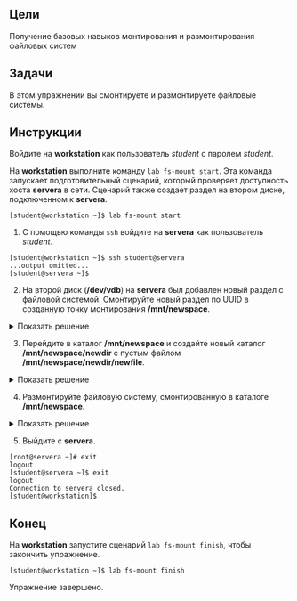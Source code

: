## Цели

Получение базовых навыков монтирования и размонтирования файловых систем

## Задачи

В этом упражнении вы смонтируете и размонтируете файловые системы.

## Инструкции

Войдите на **workstation** как пользователь *student* с паролем *student*.

На **workstation** выполните команду `lab fs-mount start`. Эта команда запускает подготовительный сценарий, который проверяет доступность хоста **servera** в сети. Сценарий также создает раздел на втором диске, подключенном к **servera**.

```
[student@workstation ~]$ lab fs-mount start
```

1.	С помощью команды `ssh` войдите на **servera** как пользователь *student*.

  ```
  [student@workstation ~]$ ssh student@servera
  ...output omitted...
  [student@servera ~]$ 
  ```

2.	На второй диск (**/dev/vdb**) на **servera** был добавлен новый раздел с файловой системой. Смонтируйте новый раздел по UUID в созданную точку монтирования **/mnt/newspace**.

  <details>
  <summary>Показать решение</summary>

  2.1.	С помощью команды `sudo -i` переключитесь на пользователя *root*, так как только пользователь *root* может смонтировать устройство вручную.

  ```
  [student@servera ~]$ sudo -i
  [sudo] password for student: student
  [root@servera ~]# 
  ```

  2.2.	Создайте каталог **/mnt/newspace**.

  ```
  [root@servera ~]# mkdir /mnt/newspace
  ```

  2.3.	Выполните команду `lsblk` с опцией `-fp`, чтобы узнать UUID устройства **/dev/vdb1**.

  ```
  [root@servera ~]# lsblk -fp /dev/vdb
  NAME        FSTYPE LABEL UUID                                 MOUNTPOINT
  /dev/vdb                                                      
  └─/dev/vdb1 xfs          a04c511a-b805-4ec2-981f-42d190fc9a65
  ```

  2.4.	Смонтируйте файловую систему по UUID в каталог **/mnt/newspace**. Замените указанный UUID идентификатором диска **/dev/vdb1** из вывода предыдущей команды.

  ```
  [root@servera ~]# mount \
  UUID="a04c511a-b805-4ec2-981f-42d190fc9a65" /mnt/newspace
  ```

  2.5.	Убедитесь, что устройство **/dev/vdb1** смонтировано в каталог **/mnt/newspace**.

  ```
  [root@servera ~]# lsblk -fp /dev/vdb
  NAME        FSTYPE LABEL UUID                                 MOUNTPOINT
  /dev/vdb                                                      
  └─/dev/vdb1 xfs          a04c511a-b805-4ec2-981f-42d190fc9a65 /mnt/newspace
  ```
  </details>

3.	Перейдите в каталог **/mnt/newspace** и создайте новый каталог **/mnt/newspace/newdir** с пустым файлом **/mnt/newspace/newdir/newfile**.

  <details>
  <summary>Показать решение</summary>

  3.1.	Перейдите в каталог /mnt/newspace.

  ```
  [root@servera ~]# cd /mnt/newspace
  ```

  3.2.	Создайте новый каталог /mnt/newspace/newdir.

  ```
  [root@servera newspace]# mkdir newdir
  ```

  3.3.	Создайте новый пустой файл /mnt/newspace/newdir/newfile.

  ```
  [root@servera newspace]# touch newdir/newfile
  ```
  </details>

4.	Размонтируйте файловую систему, смонтированную в каталоге **/mnt/newspace**.

  <details>
  <summary>Показать решение</summary>

  4.1.	Выполните команду `umount`, чтобы размонтировать **/mnt/newspace**, пока текущим каталогом в командной оболочке остается **/mnt/newspace**. Команде `umount` не удастся размонтировать устройство.

  ```
  [root@servera newspace]# umount **/mnt/newspace**
  umount: /mnt/newspace: target is busy.
  ```

  4.2.	Измените текущий каталог в командной оболочке на **/root**.

  ```
  [root@servera newspace]# cd
  [root@servera ~]# 
  ```

  4.3.	Теперь успешно размонтируйте **/mnt/newspace**.

  ```
  [root@servera ~]# umount /mnt/newspace
  ```
  </details>

5.	Выйдите с **servera**.

  ```
  [root@servera ~]# exit
  logout
  [student@servera ~]$ exit
  logout
  Connection to servera closed.
  [student@workstation]$ 
  ```

## Конец

На **workstation** запустите сценарий `lab fs-mount finish`, чтобы закончить упражнение.

```
[student@workstation ~]$ lab fs-mount finish
```

Упражнение завершено.